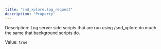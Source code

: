 ```yaml
---
title: "snd_xplore.log_request"
description: "Property"
---
```


Description: Log server side scripts that are run using /snd_xplore.do much the same that background scripts do.

Value: `true`